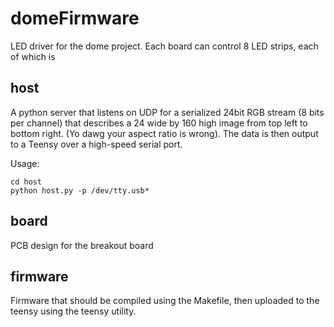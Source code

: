 domeFirmware
============

LED driver for the dome project. Each board can control 8 LED strips, each of which is

## host
A python server that listens on UDP for a serialized 24bit RGB stream (8 bits per channel) that describes a 24 wide by 160 high image from top left to bottom right. (Yo dawg your aspect ratio is wrong). The data is then output to a Teensy over a high-speed serial port.

Usage:

    cd host
    python host.py -p /dev/tty.usb*

## board
PCB design for the breakout board

## firmware
Firmware that should be compiled using the Makefile, then uploaded to the teensy using the teensy utility.
